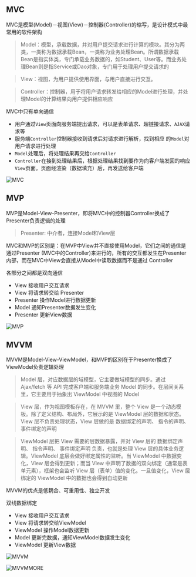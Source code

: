 ## MVC

MVC是模型(Model)－视图(View)－控制器(Controller)的缩写，是设计模式中最常用的软件架构

> Model：模型，承载数据，并对用户提交请求进行计算的模块。其分为两类，一类称为数据承载Bean，一类称为业务处理Bean。所谓数据承载Bean是指实体类，专门承载业务数据的，如Student、User等。而业务处理Bean则是指Service或Dao对象，专门用于处理用户提交请求的

> View：视图，为用户提供使用界面，与用户直接进行交互。

> Controller：控制器，用于将用户请求转发给相应的Model进行处理，并处理Model的计算结果向用户提供相应响应

MVC中只有单向通信

+ 用户通过`View`页面向服务端提出请求，可以是表单请求、超链接请求、`AJAX`请求等
+ 服务端`Controller`控制器接收到请求后对请求进行解析，找到相应 的`Model`对用户请求进行处理
+ `Model`处理后，将处理结果再交给`Controller`
+ `Controller`在接到处理结果后，根据处理结果找到要作为向客户端发回的响应`View`页面。页面经渲染（数据填充）后，再发送给客户端

![MVC](http://p5sf6v0wz.bkt.clouddn.com/mvc.png
)

## MVP

MVP是Model-View-Presenter，即将MVC中的控制器Controller换成了Presenter负责逻辑的处理

> Presenter: 中介者，连接Model和View层

MVC和MVP的区别是：在MVP中View并不直接使用Model，它们之间的通信是通过Presenter (MVC中的Controller)来进行的，所有的交互都发生在Presenter内部，而在MVC中View会直接从Model中读取数据而不是通过 Controller

各部分之间都是双向通信

+ View 接收用户交互请求
+ View 将请求转交给 Presenter
+ Presenter 操作Model进行数据更新
+ Model 通知Presenter数据发生变化
+ Presenter 更新View数据

![MVP](http://p5sf6v0wz.bkt.clouddn.com/MVP.png
)

## MVVM

MVVM是Model-View-ViewModel，和MVP的区别在于Presenter换成了ViewModel负责逻辑处理

> Model 层，对应数据层的域模型，它主要做域模型的同步。通过 Ajax/fetch 等 API 完成客户端和服务端业务 Model 的同步。在层间关系里，它主要用于抽象出 ViewModel 中视图的 Model

> View 层，作为视图模板存在，在 MVVM 里，整个 View 是一个动态模板。除了定义结构、布局外，它展示的是 ViewModel 层的数据和状态。View 层不负责处理状态，View 层做的是 数据绑定的声明、 指令的声明、 事件绑定的声明

> ViewModel 层把 View 需要的层数据暴露，并对 View 层的 数据绑定声明、 指令声明、 事件绑定声明 负责，也就是处理 View 层的具体业务逻辑。ViewModel 底层会做好绑定属性的监听。当 ViewModel 中数据变化，View 层会得到更新；而当 View 中声明了数据的双向绑定（通常是表单元素），框架也会监听 View 层（表单）值的变化。一旦值变化，View 层绑定的 ViewModel 中的数据也会得到自动更新

MVVM的优点是低耦合、可重用性、独立开发

双线数据绑定

+ View 接收用户交互请求
+ View 将请求转交给ViewModel
+ ViewModel 操作Model数据更新
+ Model 更新完数据，通知ViewModel数据发生变化
+ ViewModel 更新View数据

![MVVM](http://p5sf6v0wz.bkt.clouddn.com/mvvm.png
)

![MVVMMORE](http://p5sf6v0wz.bkt.clouddn.com/mvvmMore.png
)